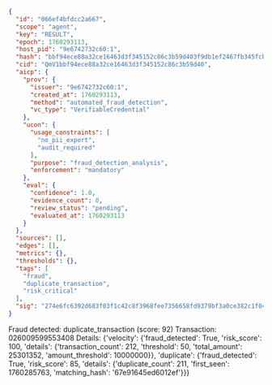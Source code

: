 ```json
{
  "id": "066ef4bfdcc2a667",
  "scope": "agent",
  "key": "RESULT",
  "epoch": 1760293113,
  "host_pid": "9e6742732c60:1",
  "hash": "bbf94ece88a32ce16463d3f345152c86c3b59d403f9db1ef2467fb345fcbbc38",
  "cid": "QmV1bbf94ece88a32ce16463d3f345152c86c3b59d40",
  "aicp": {
    "prov": {
      "issuer": "9e6742732c60:1",
      "created_at": 1760293113,
      "method": "automated_fraud_detection",
      "vc_type": "VerifiableCredential"
    },
    "ucon": {
      "usage_constraints": [
        "no_pii_export",
        "audit_required"
      ],
      "purpose": "fraud_detection_analysis",
      "enforcement": "mandatory"
    },
    "eval": {
      "confidence": 1.0,
      "evidence_count": 0,
      "review_status": "pending",
      "evaluated_at": 1760293113
    }
  },
  "sources": [],
  "edges": [],
  "metrics": {},
  "thresholds": {},
  "tags": [
    "fraud",
    "duplicate_transaction",
    "risk_critical"
  ],
  "sig": "274e6fc6392d683f03f1c42c8f3968fee7356658fd9379bf3a0ce382c1f0412e"
}
```

Fraud detected: duplicate_transaction (score: 92)
Transaction: 026009599553408
Details: {'velocity': {'fraud_detected': True, 'risk_score': 100, 'details': {'transaction_count': 212, 'threshold': 50, 'total_amount': 25301352, 'amount_threshold': 10000000}}, 'duplicate': {'fraud_detected': True, 'risk_score': 85, 'details': {'duplicate_count': 211, 'first_seen': 1760285763, 'matching_hash': '67e91645ed6012ef'}}}